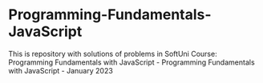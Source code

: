 # Programming-Fundamentals-JavaScript
This is repository with solutions of problems in SoftUni Course: Programming Fundamentals with JavaScript - Programming Fundamentals with JavaScript - January 2023
